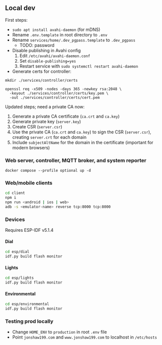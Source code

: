 ## Local dev

First steps:

- `sudo apt install avahi-daemon` (for mDNS)
- Rename `.env.template` in root directory to `.env`
- Rename `services/home/.dev_pgpass.template` to `.dev_pgpass`
  - TODO: password
- Disable publishing in Avahi config
  1. Edit `/etc/avahi/avahi-daemon.conf`
  2. Set `disable-publishing=yes`
  3. Restart service with `sudo systemctl restart avahi-daemon`
- Generate certs for controller:

```
mkdir ./services/controller/certs

openssl req -x509 -nodes -days 365 -newkey rsa:2048 \
  -keyout ./services/controller/certs/key.pem \
  -out ./services/controller/certs/cert.pem
```

Updated steps; need a private CA now:

1. Generate a private CA certificate (`ca.crt` and `ca.key`)
2. Generate private key (`server.key`)
3. Create CSR (`server.csr`)
4. Use the private CA (`ca.crt` and `ca.key`) to sign the CSR (`server.csr`), creating `server.crt` for each domain
5. Include `subjectAltName` for the domain in the certificate (important for modern browsers)

### Web server, controller, MQTT broker, and system reporter

`docker compose --profile optional up -d`

### Web/mobile clients

```sh
cd client
npm i
npm run <android | ios | web>
adb -s <emulator-name> reverse tcp:8000 tcp:8000
```

### Devices

Requires ESP-IDF v5.1.4

#### Dial

```sh
cd esp/dial
idf.py build flash monitor
```

#### Lights

```sh
cd esp/lights
idf.py build flash monitor
```

#### Environmental

```sh
cd esp/environmental
idf.py build flash monitor
```

### Testing prod locally

- Change `HOME_ENV` to `production` in root `.env` file
- Point `jonshaw199.com` and `www.jonshaw199.com` to localhost in `/etc/hosts`

